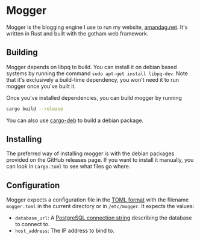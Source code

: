 # Mogger

Mogger is the blogging engine I use to run my website, [amandag.net](https://amandag.net). It's written in Rust and built with the gotham web framework.

## Building

Mogger depends on libpq to build. You can install it on debian based systems by running the command `sudo apt-get install libpq-dev`. Note that it's exclusively a build-time dependency, you won't need it to run mogger once you've built it.

Once you've installed dependencies, you can build mogger by running
```bash
cargo build --release
```
You can also use [cargo-deb](https://github.com/mmstick/cargo-deb) to build a debian package.

## Installing

The preferred way of installing mogger is with the debian packages provided on the GitHub releases page. If you want to install it manually, you can look in `Cargo.toml` to see what files go where.

## Configuration

Mogger expects a configuration file in the [TOML format][toml] with the filename `mogger.toml` in the current directory or in `/etc/mogger`. It expects the values:

* `database_url`: A [PostgreSQL connection string][postgres-url] describing the database to connect to.
* `host_address`: The IP address to bind to.

[toml]: https://github.com/toml-lang/toml
[postgres-url]: https://www.postgresql.org/docs/9.4/static/libpq-connect.html#LIBPQ-CONNSTRING

